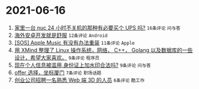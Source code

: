 # 2021-06-16

1. [家里一台 nuc 24 小时不关机的那种有必要买个 UPS 吗?](https://www.v2ex.com/t/783637) `16条评论` `问与答`
1. [海外安卓开发就是舒服](https://www.v2ex.com/t/783635) `12条评论` `Android`
1. [[SOS] Apple Music 有没有办法重装](https://www.v2ex.com/t/783630) `11条评论` `Apple`
1. [用 XMind 整理了 Linux 操作系统，网络， C++， Golang 以及数据库的一些设计，希望大家喜欢。](https://www.v2ex.com/t/783649) `9条评论` `程序员`
1. [现在个人信息被滥用,身份证上加水印合法吗?](https://www.v2ex.com/t/783639) `9条评论` `问与答`
1. [offer 选择，坐标厦门](https://www.v2ex.com/t/783631) `7条评论` `职场话题`
1. [创业公司招聘一名熟悉 Web 端 3D 的人员](https://www.v2ex.com/t/783632) `6条评论` `酷工作`
